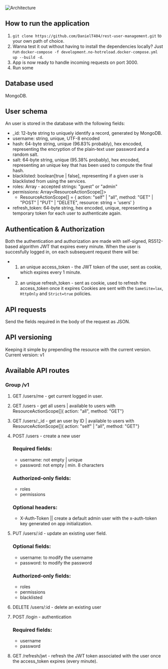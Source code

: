 ![Architecture](https://cv-variants-bucket.s3.eu-central-1.amazonaws.com/architecture.png)

## How to run the application

1. `git clone https://github.com/DanielT404/rest-user-management.git` to your own path of choice.
2. Wanna test it out without having to install the dependencies locally? Just run `docker-compose -f development.no-hotreload.docker-compose.yml up --build -d`.
3. App is now ready to handle incoming requests on port 3000.
4. Run some

## Database used

MongoDB.

## User schema

An user is stored in the database with the following fields:

- \_id: 12-byte string to uniquely identify a record, generated by MongoDB.
- username: string, unique, UTF-8 encoded
- hash: 64-byte string, unique (96.83% probably), hex encoded, representing the encryption of the plain-text user password and a random salt.
- salt: 64-byte string, unique (95.38% probably), hex encoded, representing an unique key that has been used to compute the final hash.
- blacklisted: boolean[true | false], representing if a given user is blacklisted from using the services.
- roles: Array<string> - accepted strings: "guest" or "admin"
- permissions: Array<ResourceActionScope[]>
  - ResourceActionScope[] = { action: "self" | "all", method: "GET" | "POST" | "PUT" | "DELETE", resource: string = 'users' }
- refresh_token: 64-byte string, hex encoded, unique, representing a temporary token for each user to authenticate again.

## Authentication & Authorization

Both the authentication and authorization are made with self-signed, RS512-based algorithm JWT that expires every minute.
When the user is succesfully logged in, on each subsequent request there will be:

- 1.  an unique access_token - the JWT token of the user, sent as cookie, which expires every 1 minute.
- 2.  an unique refresh_token - sent as cookie, used to refresh the access_token once it expires
      Cookies are sent with the `SameSite=lax`, `HttpOnly` and `Strict=true` policies.

## API requests

Send the fields required in the body of the request as JSON.

## API versioning

Keeping it simple by prepending the resource with the current version.
Current version: v1

## Available API routes

### Group /v1

1. GET /users/me - get current logged in user.
2. GET /users - get all users | available to users with ResourceActionScope[]{ action: "all", method: "GET"}
3. GET /users/:\_id - get an user by ID | available to users with ResourceActionScope[]{ action: "self" | "all", method: "GET"}
4. POST /users - create a new user
   ### Required fields:
   - username: not empty | unique
   - password: not empty | min. 8 characters
   ### Authorized-only fields:
   - roles
   - permissions
   ### Optional headers:
   - X-Auth-Token || create a default admin user with the x-auth-token key generated on app initialization.
5. PUT /users/:id - update an existing user field.
   ### Optional fields:
   - username: to modify the username
   - password: to modify the password
   ### Authorized-only fields:
   - roles
   - permissions
   - blacklisted
6. DELETE /users/:id - delete an existing user

7. POST /login - authentication
   ### Required fields:
   - username
   - password
8. GET /refresh/jwt - refresh the JWT token associated with the user once the access_token expires (every minute).
